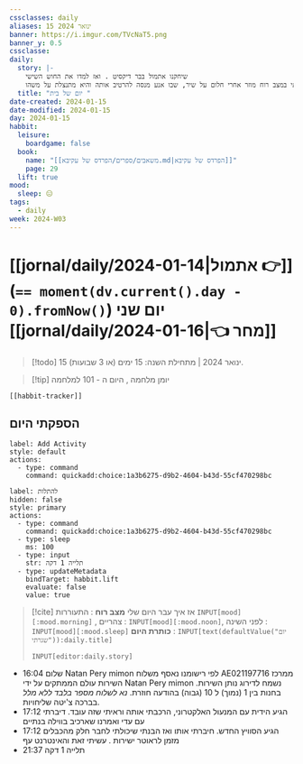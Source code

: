 ```yaml
---
cssclasses: daily
aliases: 15 ינואר 2024
banner: https://i.imgur.com/TVcNaT5.png
banner_y: 0.5
cssclasse: 
daily:
  story: |-
    שיחקנו אתמול בבר דיקסיט . ואז למדו את החוש השישי
    קמתי במצב רוח מוזר אחרי חלום על שיר, שבו אנע מנסה להרטיב אותה והיא מתנצלת על משהו
  title: "יום של בית "
date-created: 2024-01-15
date-modified: 2024-01-15
day: 2024-01-15
habbit:
  leisure:
    boardgame: false
  book:
    name: "[[משאבים/ספרים/הפרדס של עקיבא.md|הפרדס של עקיבא]]"
    page: 29
  lift: true
mood:
  sleep: 😑
tags:
  - daily
week: 2024-W03
---
```


# [[jornal/daily/2024-01-14|אתמול 👉]] (**`== moment(dv.current().day - 0).fromNow()`**) יום שני [[jornal/daily/2024-01-16|👈 מחר]]

> [!todo]  15 ינואר 2024 | מתחילת השנה: 15 ימים (או 3 שבועות).

> [!tip]  יומן מלחמה , היום ה - 101 למלחמה

```meta-bind-embed
[[habbit-tracker]]
```

## הספקתי היום

```meta-bind-button
label: Add Activity
style: default
actions: 
  - type: command
    command: quickadd:choice:1a3b6275-d9b2-4604-b43d-55cf470298bc

```

```meta-bind-button
label: להתלות
hidden: false
style: primary
actions:
  - type: command
    command: quickadd:choice:1a3b6275-d9b2-4604-b43d-55cf470298bc
  - type: sleep
    ms: 100
  - type: input
    str: תלייה 1 דקה
  - type: updateMetadata
    bindTarget: habbit.lift
    evaluate: false
    value: true
```

> [!cite] אז איך עבר היום שלי
> **מצב רוח** :  התעוררות `INPUT[mood][:mood.morning]` , צהריים : `INPUT[mood][:mood.noon]`,  לפני השינה :  `INPUT[mood][:mood.sleep]`
> **כותרת היום** : `INPUT[text(defaultValue("יום שגרתי")):daily.title]`
> ```meta-bind
> INPUT[editor:daily.story]
> ```

- 16:04 שלום Natan Pery mimon לפי רישומנו נאסף  משלוח AE021197716  ממרכז השירות  עולם הממתקים על ידי Natan Pery mimon .נשמח לדירוג נותן השירות בחנות בין 1 (נמוך) ל 10 (גבוה) בהודעה חוזרת. *נא לשלוח מספר בלבד ללא מלל* .בברכה צ'יטה שליחויות
- 17:12 הגיע הידית עם המנעול האלקטרוני, הרכבתי אותה וראיתי שזה עובד. דיברתי עם עדי ואמרנו שארכיב בווילה בנתיים
- 17:12 הגיע הסוויץ החדש. חיברתי אותו ואז הבנתי שיכולתי לחבר חלק מהכבלים מזמן לראוטר ישירות . עשיתי זאת והאינטרנט עף
- 21:37 תלייה 1 דקה 
